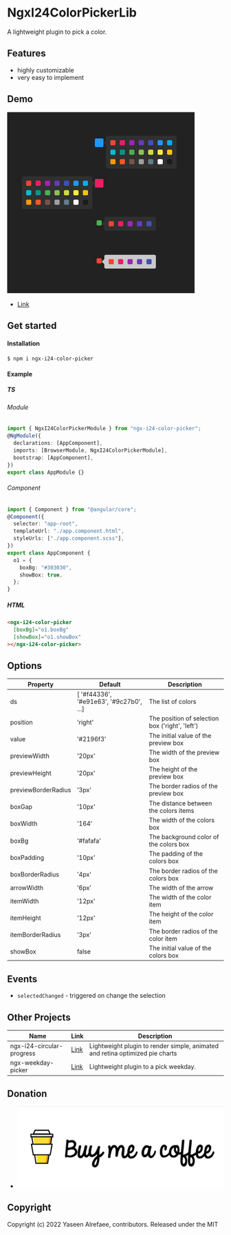 # NgxI24ColorPickerLib

A lightweight plugin to pick a color.

## Features

- highly customizable
- very easy to implement

## Demo

[![](https://raw.githubusercontent.com/yasref/ngx-i24-color-picker-lib/master/projects/demo/images/ngx-i24-color-picker.PNG)](https://stackblitz.com/edit/ngx-i24-color-picker-demo)

- [Link](https://stackblitz.com/edit/ngx-i24-color-picker-demo)

## Get started

#### Installation

```
$ npm i ngx-i24-color-picker
```

#### Example

##### TS

###### Module

```typescript
import { NgxI24ColorPickerModule } from "ngx-i24-color-picker";
@NgModule({
  declarations: [AppComponent],
  imports: [BrowserModule, NgxI24ColorPickerModule],
  bootstrap: [AppComponent],
})
export class AppModule {}
```

###### Component

```typescript
import { Component } from "@angular/core";
@Component({
  selector: "app-root",
  templateUrl: "./app.component.html",
  styleUrls: ["./app.component.scss"],
})
export class AppComponent {
  o1 = {
    boxBg: "#303030",
    showBox: true,
  };
}
```

##### HTML

```html
<ngx-i24-color-picker
  [boxBg]="o1.boxBg"
  [showBox]="o1.showBox"
></ngx-i24-color-picker>
```

## Options

| Property            | Default                                 | Description                                     |
| ------------------- | --------------------------------------- | ----------------------------------------------- |
| ds                  | [ '#f44336', '#e91e63', '#9c27b0', ...] | The list of colors                              |
| position            | 'right'                                 | The position of selection box ('right', 'left') |
| value               | '#2196f3'                               | The initial value of the preview box            |
| previewWidth        | '20px'                                  | The width of the preview box                    |
| previewHeight       | '20px'                                  | The height of the preview box                   |
| previewBorderRadius | '3px'                                   | The border radios of the preview box            |
| boxGap              | '10px'                                  | The distance between the colors items           |
| boxWidth            | '164'                                   | The width of the colors box                     |
| boxBg               | '#fafafa'                               | The background color of the colors box          |
| boxPadding          | '10px'                                  | The padding of the colors box                   |
| boxBorderRadius     | '4px'                                   | The border radios of the colors box             |
| arrowWidth          | '6px'                                   | The width of the arrow                          |
| itemWidth           | '12px'                                  | The width of the color item                     |
| itemHeight          | '12px'                                  | The height of the color item                    |
| itemBorderRadius    | '3px'                                   | The border radios of the color item             |
| showBox             | false                                   | The initial value of the colors box             |

## Events

- `selectedChanged` - triggered on change the selection

## Other Projects

| Name                      | Link                                                            | Description                                                                   |
| ------------------------- | --------------------------------------------------------------- | ----------------------------------------------------------------------------- |
| ngx-i24-circular-progress | [Link](https://www.npmjs.com/package/ngx-i24-circular-progress) | Lightweight plugin to render simple, animated and retina optimized pie charts |
| ngx-weekday-picker        | [Link](https://www.npmjs.com/package/ngx-weekday-picker)        | Lightweight plugin to a pick weekday.                                         |

## Donation

- [![](https://raw.githubusercontent.com/yasref/ngx-i24-color-picker-lib/master/projects/demo/images/coffee.png)](https://www.buymeacoffee.com/yaseenref)

## Copyright

Copyright (c) 2022 Yaseen Alrefaee, contributors. Released under the MIT

<!--
This project was generated with [Angular CLI](https://github.com/angular/angular-cli) version 14.0.4.

## Development server

Run `ng serve` for a dev server. Navigate to `http://localhost:4200/`. The application will automatically reload if you change any of the source files.

## Code scaffolding

Run `ng generate component component-name` to generate a new component. You can also use `ng generate directive|pipe|service|class|guard|interface|enum|module`.

## Build

Run `ng build` to build the project. The build artifacts will be stored in the `dist/` directory.

## Running unit tests

Run `ng test` to execute the unit tests via [Karma](https://karma-runner.github.io).

## Running end-to-end tests

Run `ng e2e` to execute the end-to-end tests via a platform of your choice. To use this command, you need to first add a package that implements end-to-end testing capabilities.

## Further help

To get more help on the Angular CLI use `ng help` or go check out the [Angular CLI Overview and Command Reference](https://angular.io/cli) page. -->

